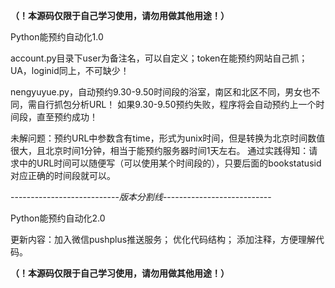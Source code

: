 **（！本源码仅限于自己学习使用，请勿用做其他用途！）**

Python能预约自动化1.0

account.py目录下user为备注名，可以自定义；token在能预约网站自己抓；UA，loginid同上，不可缺少！

nengyuyue.py，自动预约9.30-9.50时间段的浴室，南区和北区不同，男女也不同，需自行抓包分析URL！
              如果9.30-9.50预约失败，程序将会自动预约上一个时间段，直至预约成功！

未解问题：预约URL中参数含有time，形式为unix时间，但是转换为北京时间数值很大，且北京时间1分钟，相当于能预约服务器时间1天左右。
        通过实践得知：请求中的URL时间可以随便写（可以使用某个时间段的），只要后面的bookstatusid对应正确的时间段就可以。

---------------------------_版本分割线_---------------------------

Python能预约自动化2.0

更新内容：加入微信pushplus推送服务；
        优化代码结构；
        添加注释，方便理解代码。

**（！本源码仅限于自己学习使用，请勿用做其他用途！）**
